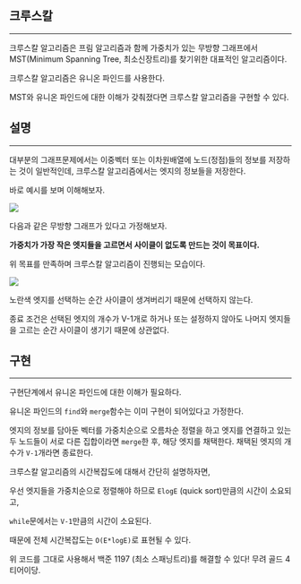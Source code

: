 ## **크루스칼**

---

크루스칼 알고리즘은 프림 알고리즘과 함께 가중치가 있는 무방향 그래프에서 MST(Minimum Spanning Tree, 최소신장트리)를 찾기위한 대표적인 알고리즘이다. 

크루스칼 알고리즘은 유니온 파인드를 사용한다. 

MST와 유니온 파인드에 대한 이해가 갖춰졌다면 크루스칼 알고리즘을 구현할 수 있다.


## **설명**

---

대부분의 그래프문제에서는 이중벡터 또는 이차원배열에 노드(정점)들의 정보를 저장하는 것이 일반적인데, 크루스칼 알고리즘에서는 엣지의 정보들을 저장한다.

바로 예시를 보며 이해해보자.

![](https://img1.daumcdn.net/thumb/R1280x0/?scode=mtistory2&fname=https%3A%2F%2Fblog.kakaocdn.net%2Fdn%2Fb4SXr9%2FbtrdxnPsS9j%2Fw5gwlFf6tkhZjA3zCPBmtK%2Fimg.png)

다음과 같은 무방향 그래프가 있다고 가정해보자.

**가중치가 가장 작은 엣지들을 고르면서 사이클이 없도록 만드는 것이 목표이다.**

위 목표를 만족하며 크루스칼 알고리즘이 진행되는 모습이다.

![](https://img1.daumcdn.net/thumb/R1280x0/?scode=mtistory2&fname=https%3A%2F%2Fblog.kakaocdn.net%2Fdn%2FKj9AM%2FbtrdzOl7QsI%2FTH2IKf2E9xKKc8sh3jYTC1%2Fimg.png)

노란색 엣지를 선택하는 순간 사이클이 생겨버리기 때문에 선택하지 않는다.

종료 조건은 선택된 엣지의 개수가 V-1개로 하거나 또는 설정하지 않아도 나머지 엣지들을 고르는 순간 사이클이 생기기 때문에 상관없다.


## **구현**

---

구현단계에서 유니온 파인드에 대한 이해가 필요하다.

유니온 파인드의 `find`와 `merge`함수는 이미 구현이 되어있다고 가정한다.

엣지의 정보를 담아둔 벡터를 가중치순으로 오름차순 정렬을 하고 엣지를 연결하고 있는 두 노드들이 서로 다른 집합이라면 `merge`한 후, 해당 엣지를 채택한다. 채택된 엣지의 개수가 `V-1`개라면 종료한다. 


크루스칼 알고리즘의 시간복잡도에 대해서 간단히 설명하자면,

우선 엣지들을 가중치순으로 정렬해야 하므로 `ElogE` (quick sort)만큼의 시간이 소요되고,

`while`문에서는 `V-1`만큼의 시간이 소요된다.

때문에 전체 시간복잡도는 `O(E*logE)`로 표현될 수 있다.

위 코드를 그대로 사용해서 백준 1197 (최소 스패닝트리)를 해결할 수 있다! 무려 골드 4티어이당.